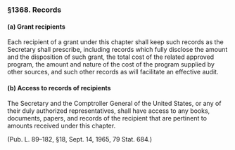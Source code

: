 ### §1368. Records ###

#### (a) Grant recipients ####

Each recipient of a grant under this chapter shall keep such records as the Secretary shall prescribe, including records which fully disclose the amount and the disposition of such grant, the total cost of the related approved program, the amount and nature of the cost of the program supplied by other sources, and such other records as will facilitate an effective audit.

#### (b) Access to records of recipients ####

The Secretary and the Comptroller General of the United States, or any of their duly authorized representatives, shall have access to any books, documents, papers, and records of the recipient that are pertinent to amounts received under this chapter.

(Pub. L. 89–182, §18, Sept. 14, 1965, 79 Stat. 684.)